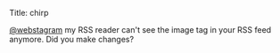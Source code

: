 Title: chirp

<a href="http://twitter.com/webstagram">@webstagram</a> my RSS reader can't see the image tag in your RSS feed anymore. Did you make changes?
